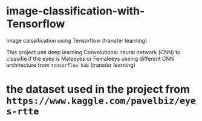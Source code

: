 # image-classification-with-Tensorflow
Image calssification using Tensorflow (transfer learning)

This project use deep learning Convolutional neural network (CNN) to classifie if the eyes is Maleeyes or Femaleeys useing different CNN architecture from `tensorflow hub` (transfer learning)

# the dataset used in the project from `https://www.kaggle.com/pavelbiz/eyes-rtte`
